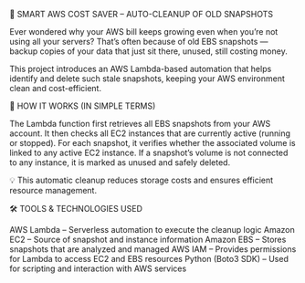 🚀 SMART AWS COST SAVER – AUTO-CLEANUP OF OLD SNAPSHOTS

Ever wondered why your AWS bill keeps growing even when you’re not using all your servers?
That’s often because of old EBS snapshots — backup copies of your data that just sit there, unused, still costing money.

This project introduces an AWS Lambda-based automation that helps identify and delete such stale snapshots, keeping your AWS environment clean and cost-efficient.

🧩 HOW IT WORKS (IN SIMPLE TERMS)

The Lambda function first retrieves all EBS snapshots from your AWS account.
It then checks all EC2 instances that are currently active (running or stopped).
For each snapshot, it verifies whether the associated volume is linked to any active EC2 instance.
If a snapshot’s volume is not connected to any instance, it is marked as unused and safely deleted.

💡 This automatic cleanup reduces storage costs and ensures efficient resource management.

🛠️ TOOLS & TECHNOLOGIES USED

AWS Lambda – Serverless automation to execute the cleanup logic
Amazon EC2 – Source of snapshot and instance information
Amazon EBS – Stores snapshots that are analyzed and managed
AWS IAM – Provides permissions for Lambda to access EC2 and EBS resources
Python (Boto3 SDK) – Used for scripting and interaction with AWS services
